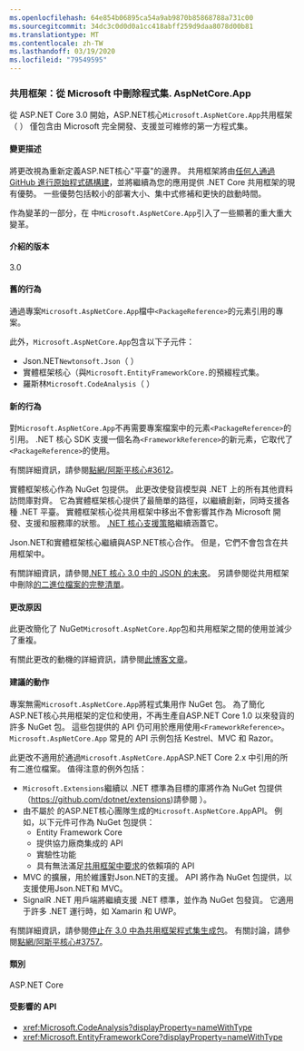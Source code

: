 ```yaml
---
ms.openlocfilehash: 64e854b06895ca54a9ab9870b85868788a731c00
ms.sourcegitcommit: 34dc3c0d0d0a1cc418abff259d9daa8078d00b81
ms.translationtype: MT
ms.contentlocale: zh-TW
ms.lasthandoff: 03/19/2020
ms.locfileid: "79549595"
---
```

### <a name="shared-framework-assemblies-removed-from-microsoftaspnetcoreapp"></a>共用框架：從 Microsoft 中刪除程式集. AspNetCore.App

從 ASP.NET Core 3.0 開始，ASP.NET核心`Microsoft.AspNetCore.App`共用框架 （ ） 僅包含由 Microsoft 完全開發、支援並可維修的第一方程式集。

#### <a name="change-description"></a>變更描述

將更改視為重新定義ASP.NET核心"平臺"的邊界。 共用框架將由[任何人通過 GitHub 進行原始程式碼構建](https://github.com/dotnet/source-build)，並將繼續為您的應用提供 .NET Core 共用框架的現有優勢。 一些優勢包括較小的部署大小、集中式修補和更快的啟動時間。

作為變革的一部分，在 中`Microsoft.AspNetCore.App`引入了一些顯著的重大重大變革。

#### <a name="version-introduced"></a>介紹的版本

3.0

#### <a name="old-behavior"></a>舊的行為

通過專案`Microsoft.AspNetCore.App`檔中`<PackageReference>`的元素引用的專案。

此外，`Microsoft.AspNetCore.App`包含以下子元件：

- Json.NET`Newtonsoft.Json`（ ）
- 實體框架核心（與`Microsoft.EntityFrameworkCore.`的預綴程式集。
- 羅斯林`Microsoft.CodeAnalysis`（ ）

#### <a name="new-behavior"></a>新的行為

對`Microsoft.AspNetCore.App`不再需要專案檔案中的元素`<PackageReference>`的引用。 .NET 核心 SDK 支援一個名為`<FrameworkReference>`的新元素，它取代了`<PackageReference>`的使用。

有關詳細資訊，請參閱[點網/阿斯平核心#3612](https://github.com/dotnet/aspnetcore/issues/3612)。

實體框架核心作為 NuGet 包提供。 此更改使發貨模型與 .NET 上的所有其他資料訪問庫對齊。 它為實體框架核心提供了最簡單的路徑，以繼續創新，同時支援各種 .NET 平臺。 實體框架核心從共用框架中移出不會影響其作為 Microsoft 開發、支援和服務庫的狀態。 [.NET 核心支援策略](https://dotnet.microsoft.com/platform/support/policy/dotnet-core)繼續涵蓋它。

Json.NET和實體框架核心繼續與ASP.NET核心合作。 但是，它們不會包含在共用框架中。

有關詳細資訊，請參閱[.NET 核心 3.0 中的 JSON 的未來](https://github.com/dotnet/announcements/issues/90)。 另請參閱從共用框架中刪除[的二進位檔案的完整清單](https://github.com/dotnet/aspnetcore/issues/3755)。

#### <a name="reason-for-change"></a>更改原因

此更改簡化了 NuGet`Microsoft.AspNetCore.App`包和共用框架之間的使用並減少了重複。

有關此更改的動機的詳細資訊，請參閱[此博客文章](https://devblogs.microsoft.com/aspnet/a-first-look-at-changes-coming-in-asp-net-core-3-0/)。

#### <a name="recommended-action"></a>建議的動作

專案無需`Microsoft.AspNetCore.App`將程式集用作 NuGet 包。 為了簡化ASP.NET核心共用框架的定位和使用，不再生產自ASP.NET Core 1.0 以來發貨的許多 NuGet 包。 這些包提供的 API 仍可用於應用使用`<FrameworkReference>`。 `Microsoft.AspNetCore.App` 常見的 API 示例包括 Kestrel、MVC 和 Razor。

此更改不適用於通過`Microsoft.AspNetCore.App`ASP.NET Core 2.x 中引用的所有二進位檔案。 值得注意的例外包括：

- `Microsoft.Extensions`繼續以 .NET 標準為目標的庫將作為 NuGet 包提供（https://github.com/dotnet/extensions)請參閱 ）。
- 由不屬於 的ASP.NET核心團隊生成的`Microsoft.AspNetCore.App`API。 例如，以下元件可作為 NuGet 包提供：
  - Entity Framework Core
  - 提供協力廠商集成的 API
  - 實驗性功能
  - 具有無法滿足[共用框架中要求](https://github.com/dotnet/aspnetcore/blob/4e44e5bcbedd961cc0d4f6b846699c7c494f5597/docs/SharedFramework.md)的依賴項的 API
- MVC 的擴展，用於維護對Json.NET的支援。 API 將作為 NuGet 包提供，以支援使用Json.NET和 MVC。
- SignalR .NET 用戶端將繼續支援 .NET 標準，並作為 NuGet 包發貨。 它適用于許多 .NET 運行時，如 Xamarin 和 UWP。

有關詳細資訊，請參閱[停止在 3.0 中為共用框架程式集生成包](https://github.com/dotnet/aspnetcore/issues/3756)。 有關討論，請參閱[點網/阿斯平核心#3757](https://github.com/dotnet/aspnetcore/issues/3757)。

#### <a name="category"></a>類別

ASP.NET Core

#### <a name="affected-apis"></a>受影響的 API

- <xref:Microsoft.CodeAnalysis?displayProperty=nameWithType>
- <xref:Microsoft.EntityFrameworkCore?displayProperty=nameWithType>

<!--

#### Affected APIs

- `N:Microsoft.CodeAnalysis`
- `N:Microsoft.EntityFrameworkCore`

-->
